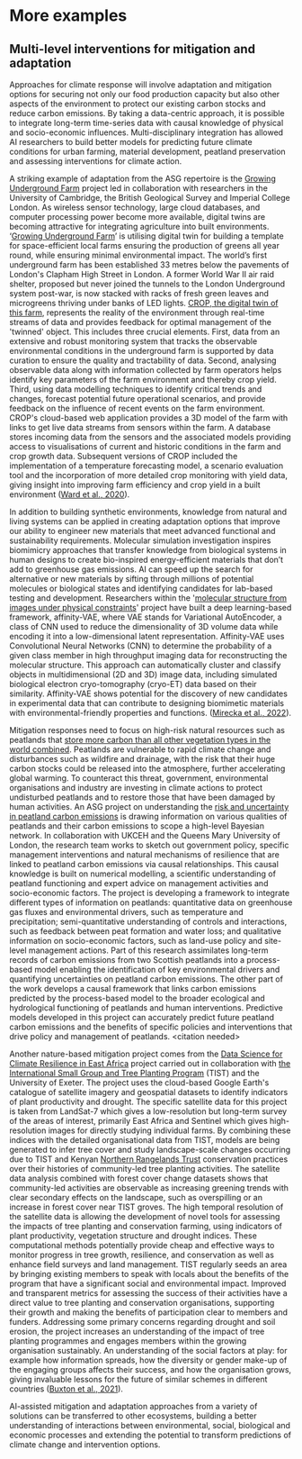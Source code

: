 # More examples

## Multi-level interventions for mitigation and adaptation 

Approaches for climate response will involve adaptation and mitigation options for securing not only our food production capacity but also other aspects of the environment to protect our existing carbon stocks and reduce carbon emissions. By taking a data-centric approach, it is possible to integrate long-term time-series data with causal knowledge of physical and socio-economic influences. Multi-disciplinary integration has allowed AI researchers to build better models for predicting future climate conditions for urban farming, material development, peatland preservation and assessing interventions for climate action.

A striking example of adaptation from the ASG repertoire is the [Growing Underground Farm](https://www.turing.ac.uk/research/impact-stories/optimising-worlds-first-underground-farm) project led in collaboration with researchers in the University of Cambridge, the British Geological Survey and Imperial College London. As wireless sensor technology, large cloud databases, and computer processing power become more available, digital twins are becoming attractive for integrating agriculture into built environments. ‘[Growing Underground Farm](https://www.turing.ac.uk/research/impact-stories/optimising-worlds-first-underground-farm)’ is utilising digital twin for building a template for space-efficient local farms ensuring the production of greens all year round, while ensuring minimal environmental impact. The world’s first underground farm has been established 33 metres below the pavements of London's Clapham High Street in London. A former World War II air raid shelter, proposed but never joined the tunnels to the London Underground system post-war, is now stacked with racks of fresh green leaves and microgreens thriving under banks of LED lights. [CROP, the digital twin of this farm](https://www.turing.ac.uk/research/research-projects/crop-crop-research-observation-platform), represents the reality of the environment through real-time streams of data and provides feedback for optimal management of the 'twinned' object. This includes three crucial elements. First, data from an extensive and robust monitoring system that tracks the observable environmental conditions in the underground farm is supported by data curation to ensure the quality and tractability of data. Second, analysing observable data along with information collected by farm operators helps identify key parameters of the farm environment and thereby crop yield. Third, using data modelling techniques to identify critical trends and changes, forecast potential future operational scenarios, and provide feedback on the influence of recent events on the farm environment. CROP's cloud-based web application provides a 3D model of the farm with links to get live data streams from sensors within the farm. A database stores incoming data from the sensors and the associated models providing access to visualisations of current and historic conditions in the farm and crop growth data. Subsequent versions of CROP included the implementation of a temperature forecasting model, a scenario evaluation tool and the incorporation of more detailed crop monitoring with yield data, giving insight into improving farm efficiency and crop yield in a built environment ([Ward et al., 2020](https://arxiv.org/abs/2011.09810v3)).

In addition to building synthetic environments, knowledge from natural and living systems can be applied in creating adaptation options that improve our ability to engineer new materials that meet advanced functional and sustainability requirements. Molecular simulation investigation inspires biomimicry approaches that transfer knowledge from biological systems in human designs to create bio-inspired energy-efficient materials that don’t add to greenhouse gas emissions. AI can speed up the search for alternative or new materials by sifting through millions of potential molecules or biological states and identifying candidates for lab-based testing and development. Researchers within the '[molecular structure from images under physical constraints](https://www.turing.ac.uk/research/research-projects/molecular-structure-images-under-physical-constraints)' project have built a deep learning-based framework, affinity-VAE, where VAE stands for Variational AutoEncoder, a class of CNN used to reduce the dimensionality of 3D volume data while encoding it into a low-dimensional latent representation. Affinity-VAE uses Convolutional Neural Networks (CNN) to determine the probability of a given class member in high throughput imaging data for reconstructing the molecular structure. This approach can automatically cluster and classify objects in multidimensional (2D and 3D) image data, including simulated biological electron cryo-tomography (cryo-ET) data based on their similarity. Affinity-VAE shows potential for the discovery of new candidates in experimental data that can contribute to designing biomimetic materials with environmental-friendly properties and functions. ([Mirecka et al., 2022](https://arxiv.org/abs/2209.04517v1)).

Mitigation responses need to focus on high-risk natural resources such as peatlands that [store more carbon than all other vegetation types in the world combined](https://www.iucn.org/resources/issues-brief/peatlands-and-climate-change). Peatlands are vulnerable to rapid climate change and disturbances such as wildfire and drainage, with the risk that their huge carbon stocks could be released into the atmosphere, further accelerating global warming. To counteract this threat, government, environmental organisations and industry are investing in climate actions to protect undisturbed peatlands and to restore those that have been damaged by human activities. An ASG project on understanding the [risk and uncertainty in peatland carbon emissions](https://www.turing.ac.uk/research/research-projects/risk-and-uncertainty-peatland-carbon-emissions) is drawing information on various qualities of peatlands and their carbon emissions to scope a high-level Bayesian network. In collaboration with UKCEH and the Queens Mary University of London, the research team works to sketch out government policy, specific management interventions and natural mechanisms of resilience that are linked to peatland carbon emissions via causal relationships. This causal knowledge is built on numerical modelling, a scientific understanding of peatland functioning and expert advice on management activities and socio-economic factors. The project is developing a framework to integrate different types of information on peatlands: quantitative data on greenhouse gas fluxes and environmental drivers, such as temperature and precipitation; semi-quantitative understanding of controls and interactions, such as feedback between peat formation and water loss; and qualitative information on socio-economic factors, such as land-use policy and site-level management actions. Part of this research assimilates long-term records of carbon emissions from two Scottish peatlands into a process-based model enabling the identification of key environmental drivers and quantifying uncertainties on peatland carbon emissions. The other part of the work develops a causal framework that links carbon emissions predicted by the process-based model to the broader ecological and hydrological functioning of peatlands and human interventions. Predictive models developed in this project can accurately predict future peatland carbon emissions and the benefits of specific policies and interventions that drive policy and management of peatlands. &lt;citation needed>

Another nature-based mitigation project comes from the [Data Science for Climate Resilience in East Africa](https://www.turing.ac.uk/research/research-projects/data-science-climate-resilience-east-africa) project carried out in collaboration with [the International Small Group and Tree Planting Program](http://www.tist.org/welcome/) (TIST) and the University of Exeter. The project uses the cloud-based Google Earth's catalogue of satellite imagery and geospatial datasets to identify indicators of plant productivity and drought. The specific satellite data for this project is taken from LandSat-7 which gives a low-resolution but long-term survey of the areas of interest, primarily East Africa and Sentinel which gives high-resolution images for directly studying individual farms. By combining these indices with the detailed organisational data from TIST, models are being generated to infer tree cover and study landscape-scale changes occurring due to TIST and Kenyan [Northern Rangelands Trust](https://www.nrt-kenya.org/) conservation practices over their histories of community-led tree planting activities. The satellite data analysis combined with forest cover change datasets shows that community-led activities are observable as increasing greening trends with clear secondary effects on the landscape, such as overspilling or an increase in forest cover near TIST groves. The high temporal resolution of the satellite data is allowing the development of novel tools for assessing the impacts of tree planting and conservation farming, using indicators of plant productivity, vegetation structure and drought indices. These computational methods potentially provide cheap and effective ways to monitor progress in tree growth, resilience, and conservation as well as enhance field surveys and land management. TIST regularly seeds an area by bringing existing members to speak with locals about the benefits of the program that have a significant social and environmental impact. Improved and transparent metrics for assessing the success of their activities have a direct value to tree planting and conservation organisations, supporting their growth and making the benefits of participation clear to members and funders. Addressing some primary concerns regarding drought and soil erosion, the project increases an understanding of the impact of tree planting programmes and engages members within the growing organisation sustainably. An understanding of the social factors at play: for example how information spreads, how the diversity or gender make-up of the engaging groups affects their success, and how the organisation grows, giving invaluable lessons for the future of similar schemes in different countries ([Buxton et al., 2021](https://doi.org/10.1038/s41598-021-96973-6)).

AI-assisted mitigation and adaptation approaches from a variety of solutions can be transferred to other ecosystems, building a better understanding of interactions between environmental, social, biological and economic processes and extending the potential to transform predictions of climate change and intervention options.